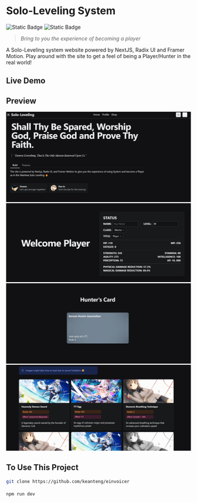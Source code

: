 # Solo-Leveling System

![Static Badge](https://img.shields.io/badge/TypeScript-007ACC?style=for-the-badge&logo=typescript&logoColor=white)
![Static Badge](https://img.shields.io/badge/Vercel-000000?style=for-the-badge&logo=vercel&logoColor=white)


>*Bring to you the experience of becoming a player*

A Solo-Leveling system website powered by NextJS, Radix UI and Framer Motion. Play around with the site to get a feel of being a Player/Hunter in the real world! 

## Live Demo


## Preview
![alt text](image.png)
![alt text](image-1.png)
![alt text](image-2.png)
![alt text](image-3.png)

## To Use This Project

```bash
git clone https://github.com/keanteng/einvoicer

npm run dev
```